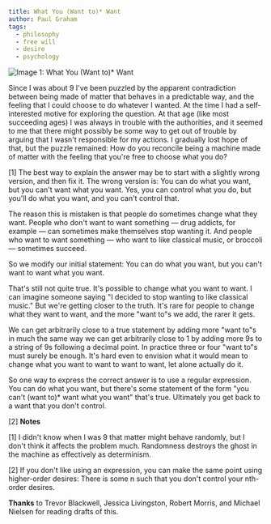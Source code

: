 ```yaml
title: What You (Want to)* Want
author: Paul Graham
tags:
  - philosophy
  - free will
  - desire
  - psychology
```

![Image 1: What You (Want to)* Want](https://s.turbifycdn.com/aah/paulgraham/what-you-want-to-want-4.gif)

Since I was about 9 I've been puzzled by the apparent contradiction between being made of matter that behaves in a predictable way, and the feeling that I could choose to do whatever I wanted. At the time I had a self-interested motive for exploring the question. At that age (like most succeeding ages) I was always in trouble with the authorities, and it seemed to me that there might possibly be some way to get out of trouble by arguing that I wasn't responsible for my actions. I gradually lost hope of that, but the puzzle remained: How do you reconcile being a machine made of matter with the feeling that you're free to choose what you do?

[1] The best way to explain the answer may be to start with a slightly wrong version, and then fix it. The wrong version is: You can do what you want, but you can't want what you want. Yes, you can control what you do, but you'll do what you want, and you can't control that.

The reason this is mistaken is that people do sometimes change what they want. People who don't want to want something — drug addicts, for example — can sometimes make themselves stop wanting it. And people who want to want something — who want to like classical music, or broccoli — sometimes succeed.

So we modify our initial statement: You can do what you want, but you can't want to want what you want.

That's still not quite true. It's possible to change what you want to want. I can imagine someone saying "I decided to stop wanting to like classical music." But we're getting closer to the truth. It's rare for people to change what they want to want, and the more "want to"s we add, the rarer it gets.

We can get arbitrarily close to a true statement by adding more "want to"s in much the same way we can get arbitrarily close to 1 by adding more 9s to a string of 9s following a decimal point. In practice three or four "want to"s must surely be enough. It's hard even to envision what it would mean to change what you want to want to want to want, let alone actually do it.

So one way to express the correct answer is to use a regular expression. You can do what you want, but there's some statement of the form "you can't (want to)* want what you want" that's true. Ultimately you get back to a want that you don't control.

[2] **Notes**

[1] I didn't know when I was 9 that matter might behave randomly, but I don't think it affects the problem much. Randomness destroys the ghost in the machine as effectively as determinism.

[2] If you don't like using an expression, you can make the same point using higher-order desires: There is some n such that you don't control your nth-order desires.

**Thanks** to Trevor Blackwell, Jessica Livingston, Robert Morris, and Michael Nielsen for reading drafts of this.
